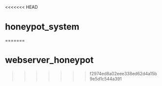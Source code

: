 <<<<<<< HEAD
# honeypot_system
=======
# webserver_honeypot
>>>>>>> f2974ed8a02eee338ed62d4a15b9e5d1c544a391
